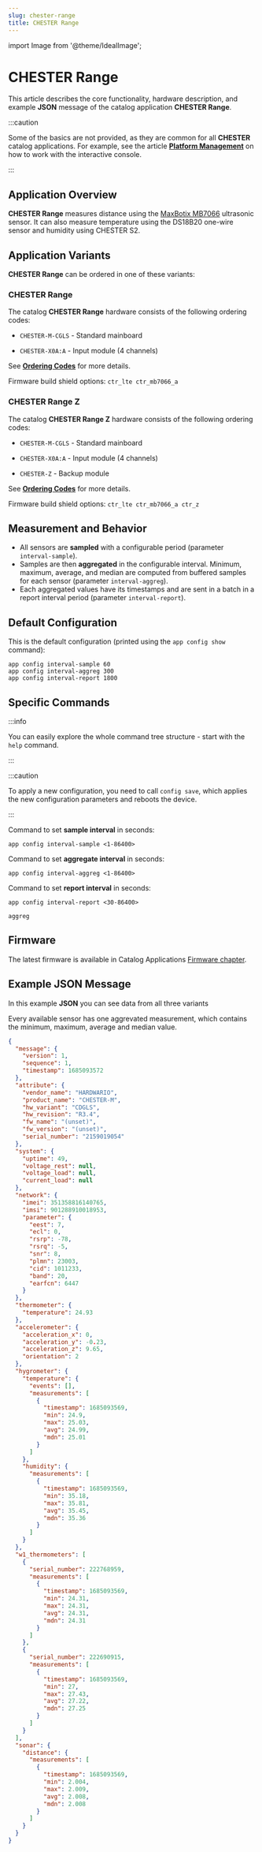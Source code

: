 ```yaml
---
slug: chester-range
title: CHESTER Range
---
```

import Image from '@theme/IdealImage';

# CHESTER Range

This article describes the core functionality, hardware description, and
example **JSON** message of the catalog application **CHESTER Range**.

:::caution

Some of the basics are not provided, as they are common for all **CHESTER**
catalog applications. For example, see the article [**Platform
Management**](../category/platform-management) on how to work with the
interactive console.

:::

## Application Overview

**CHESTER Range** measures distance using the [MaxBotix
MB7066](https://shop.hardwario.com/ultrasonic-sensor/) ultrasonic sensor. It
can also measure temperature using the DS18B20 one-wire sensor and humidity
using CHESTER S2.

## Application Variants

**CHESTER Range** can be ordered in one of these variants:

### CHESTER Range

The catalog **CHESTER Range** hardware consists of the following ordering
codes:

* `CHESTER-M-CGLS` - Standard mainboard

* `CHESTER-X0A:A` - Input module (4 channels)

See [**Ordering Codes**](../ordering-codes.md) for more details.

Firmware build shield options: `ctr_lte ctr_mb7066_a`

### CHESTER Range Z

The catalog **CHESTER Range Z** hardware consists of the following ordering
codes:

* `CHESTER-M-CGLS` - Standard mainboard

* `CHESTER-X0A:A` - Input module (4 channels)

* `CHESTER-Z` - Backup module

See [**Ordering Codes**](../ordering-codes.md) for more details.

Firmware build shield options: `ctr_lte ctr_mb7066_a ctr_z`

## Measurement and Behavior

- All sensors are **sampled** with a configurable period (parameter
  `interval-sample`).
- Samples are then **aggregated** in the configurable interval. Minimum,
  maximum, average, and median are computed from buffered samples for each
  sensor (parameter `interval-aggreg`).
- Each aggregated values have its timestamps and are sent in a batch in a
  report interval period (parameter `interval-report`).

## Default Configuration

This is the default configuration (printed using the `app config show` command):

```
app config interval-sample 60
app config interval-aggreg 300
app config interval-report 1800
```

## Specific Commands

:::info

You can easily explore the whole command tree structure - start with the `help`
command.

:::

:::caution

To apply a new configuration, you need to call `config save`, which applies the
new configuration parameters and reboots the device.

:::

Command to set **sample interval** in seconds:

```
app config interval-sample <1-86400>
```

Command to set **aggregate interval** in seconds:

```
app config interval-aggreg <1-86400>
```

Command to set **report interval** in seconds:

```
app config interval-report <30-86400>
```

```
aggreg
```

## Firmware

The latest firmware is available in Catalog Applications [Firmware
chapter](index.md#application-firmware).

## Example JSON Message

In this example **JSON** you can see data from all three variants

Every available sensor has one aggrevated measurement, which contains the
minimum, maximum, average and median value.

```json
{
  "message": {
    "version": 1,
    "sequence": 1,
    "timestamp": 1685093572
  },
  "attribute": {
    "vendor_name": "HARDWARIO",
    "product_name": "CHESTER-M",
    "hw_variant": "CDGLS",
    "hw_revision": "R3.4",
    "fw_name": "(unset)",
    "fw_version": "(unset)",
    "serial_number": "2159019054"
  },
  "system": {
    "uptime": 49,
    "voltage_rest": null,
    "voltage_load": null,
    "current_load": null
  },
  "network": {
    "imei": 351358816140765,
    "imsi": 901288910018953,
    "parameter": {
      "eest": 7,
      "ecl": 0,
      "rsrp": -78,
      "rsrq": -5,
      "snr": 8,
      "plmn": 23003,
      "cid": 1011233,
      "band": 20,
      "earfcn": 6447
    }
  },
  "thermometer": {
    "temperature": 24.93
  },
  "accelerometer": {
    "acceleration_x": 0,
    "acceleration_y": -0.23,
    "acceleration_z": 9.65,
    "orientation": 2
  },
  "hygrometer": {
    "temperature": {
      "events": [],
      "measurements": [
        {
          "timestamp": 1685093569,
          "min": 24.9,
          "max": 25.03,
          "avg": 24.99,
          "mdn": 25.01
        }
      ]
    },
    "humidity": {
      "measurements": [
        {
          "timestamp": 1685093569,
          "min": 35.18,
          "max": 35.81,
          "avg": 35.45,
          "mdn": 35.36
        }
      ]
    }
  },
  "w1_thermometers": [
    {
      "serial_number": 222768959,
      "measurements": [
        {
          "timestamp": 1685093569,
          "min": 24.31,
          "max": 24.31,
          "avg": 24.31,
          "mdn": 24.31
        }
      ]
    },
    {
      "serial_number": 222690915,
      "measurements": [
        {
          "timestamp": 1685093569,
          "min": 27,
          "max": 27.43,
          "avg": 27.22,
          "mdn": 27.25
        }
      ]
    }
  ],
  "sonar": {
    "distance": {
      "measurements": [
        {
          "timestamp": 1685093569,
          "min": 2.004,
          "max": 2.009,
          "avg": 2.008,
          "mdn": 2.008
        }
      ]
    }
  }
}
```
